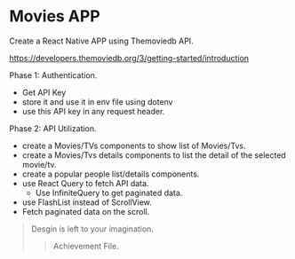 # Movies APP 

Create a React Native APP using Themoviedb API.

https://developers.themoviedb.org/3/getting-started/introduction


Phase 1: Authentication.
* Get API Key
* store it and use it in env file using dotenv
* use this API key in any request header.



Phase 2: API Utilization.
* create a Movies/TVs components to show list of Movies/Tvs.
* create a Movies/Tvs details components to list the detail of the selected movie/tv.
* create a popular people list/details components.
* use React Query to fetch API data.
  * Use InfiniteQuery to get paginated data.
* use FlashList instead of ScrollView.
* Fetch paginated data on the scroll. 

> Desgin is left to your imagination.
>> Achievement File.
 
